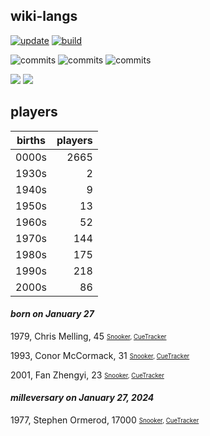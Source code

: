 ## wiki-langs
[![update](https://github.com/dreamerminsk/wiki-langs/actions/workflows/update-tables.yml/badge.svg)](https://github.com/dreamerminsk/wiki-langs/actions/workflows/update-tables.yml)
[![build](https://github.com/dreamerminsk/wiki-langs/actions/workflows/build.yml/badge.svg)](https://github.com/dreamerminsk/wiki-langs/actions/workflows/build.yml)

![commits](https://img.shields.io/github/commit-activity/y/dreamerminsk/wiki-langs)
![commits](https://img.shields.io/github/commit-activity/m/dreamerminsk/wiki-langs)
![commits](https://img.shields.io/github/commit-activity/w/dreamerminsk/wiki-langs)

![](https://img.shields.io/github/languages/code-size/dreamerminsk/wiki-langs)
![](https://img.shields.io/github/repo-size/dreamerminsk/wiki-langs)

## players
| births | players |
| :----: | ------: |
| 0000s | 2665 |
| 1930s | 2 |
| 1940s | 9 |
| 1950s | 13 |
| 1960s | 52 |
| 1970s | 144 |
| 1980s | 175 |
| 1990s | 218 |
| 2000s | 86 |

#### ***born on January 27***
1979, Chris Melling, 45 <sub><sup>[Snooker](http://www.snooker.org/res/index.asp?player=1168), [CueTracker](http://cuetracker.net/Players/chris-melling/)</sup></sub>

1993, Conor McCormack, 31 <sub><sup>[Snooker](http://www.snooker.org/res/index.asp?player=1593), [CueTracker](http://cuetracker.net/Players/conor-mccormack/)</sup></sub>

2001, Fan Zhengyi, 23 <sub><sup>[Snooker](http://www.snooker.org/res/index.asp?player=1417), [CueTracker](http://cuetracker.net/Players/fan-zhengyi/)</sup></sub>


#### ***milleversary on January 27, 2024***
1977, Stephen Ormerod, 17000 <sub><sup>[Snooker](http://www.snooker.org/res/index.asp?player=110), [CueTracker](http://cuetracker.net/Players/stephen-ormerod/)</sup></sub>



